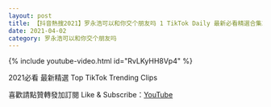 ```yaml
---
layout: post
title: 【抖音熱搜2021】罗永浩可以和你交个朋友吗 1 TikTok Daily 最新必看精選合集2021 04 02
date: 2021-04-02
category: 罗永浩可以和你交个朋友吗
---
```


{% include youtube-video.html id="RvLKyHH8Vp4" %}

2021必看 最新精選 Top TikTok Trending Clips

喜歡請點贊轉發加訂閱 Like & Subscribe：[YouTube](https://www.youtube.com/channel/UCAoR7VcanIPd04uEq_GIylA/videos)

